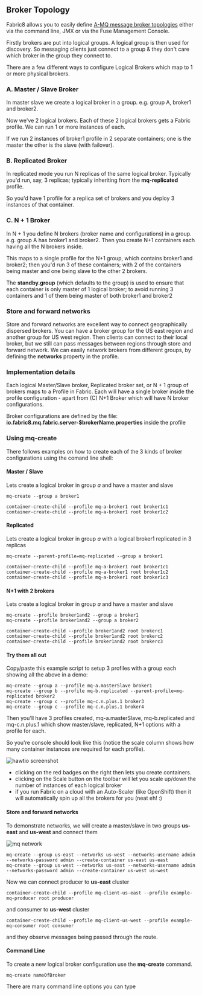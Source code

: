 ## Broker Topology

Fabric8 allows you to easily define [A-MQ message broker topologies](http://www.jboss.org/products/amq) either via the command line, JMX or via the Fuse Management Console.

Firstly brokers are put into logical groups. A logical group is then used for discovery. So messaging clients just connect to a group & they don't care which broker in the group they connect to.

There are a few different ways to configure Logical Brokers which map to 1 or more physical brokers.

### A. Master / Slave Broker

In master slave we create a logical broker in a group. e.g. group A, broker1 and broker2.

Now we've 2 logical brokers. Each of these 2 logical brokers gets a Fabric profile. We can run 1 or more instances of each.

If we run 2 instances of broker1 profile in 2 separate containers; one is the master the other is the slave (with failover).

### B. Replicated Broker

In replicated mode you run N replicas of the same logical broker. Typically you'd run, say, 3 replicas; typically inheriting from the **mq-replicated** profile.

So you'd have 1 profile for a replica set of brokers and you deploy 3 instances of that container.

### C. N + 1 Broker

In N + 1 you define N brokers (broker name and configurations) in a group. e.g. group A has broker1 and broker2. Then you create N+1 containers each having all the N brokers inside.

This maps to a single profile for the N+1 group, which contains broker1 and broker2; then you'd run 3 of these containers; with 2 of the containers being master and one being slave to the other 2 brokers.

The **standby.group** (which defaults to the group) is used to ensure that each container is only master of 1 logical broker; to avoid running 3 containers and 1 of them being master of both broker1 and broker2

### Store and forward networks

Store and forward networks are excellent way to connect geographically dispersed brokers. You can have a broker group for the US east region and another group for US west region. Then clients can connect to their local broker, but we still can pass messages between
 regions through store and forward network. We can easily network brokers from different groups, by defining the **networks** property in the profile.

### Implementation details

Each logical Master/Slave broker, Replicated broker set, or N + 1 group of brokers maps to a Profile in Fabric. Each will have a single broker inside the profile configuration - apart from (C) N+1 Broker which will have N broker configurations.

Broker configurations are defined by the file: **io.fabric8.mq.fabric.server-$brokerName.properties** inside the profile

### Using mq-create

There follows examples on how to create each of the 3 kinds of broker configurations using the comand line shell:

#### Master / Slave

Lets create a logical broker in group *a* and have a master and slave

    mq-create --group a broker1

    container-create-child --profile mq-a-broker1 root broker1c1
    container-create-child --profile mq-a-broker1 root broker1c2

#### Replicated

Lets create a logical broker in group *a* with a logical broker1 replicated in 3 replicas

    mq-create --parent-profile=mq-replicated --group a broker1

    container-create-child --profile mq-a-broker1 root broker1c1
    container-create-child --profile mq-a-broker1 root broker1c2
    container-create-child --profile mq-a-broker1 root broker1c3


#### N+1 with 2 brokers

Lets create a logical broker in group *a* and have a master and slave

    mq-create --profile broker1and2 --group a broker1
    mq-create --profile broker1and2 --group a broker2

    container-create-child --profile broker1and2 root brokerc1
    container-create-child --profile broker1and2 root brokerc2
    container-create-child --profile broker1and2 root brokerc3


#### Try them all out

Copy/paste this example script to setup 3 profiles with a group each showing all the above in a demo:

    mq-create --group a --profile mq-a.masterSlave broker1
    mq-create --group b --profile mq-b.replicated --parent-profile=mq-replicated broker2
    mq-create --group c --profile mq-c.n.plus.1 broker3
    mq-create --group c --profile mq-c.n.plus.1 broker4

Then you'll have 3 profiles created, mq-a.masterSlave,  mq-b.replicated and mq-c.n.plus.1 which show master/slave, replicated, N+1 options with a profile for each.

So you're console should look like this (notice the scale column shows how many container instances are required for each profile).

![hawtio screenshot](images/broker-requirements.png)

* clicking on the red badges on the right then lets you create containers.
* clicking on the Scale button on the toolbar will let you scale up/down the number of instances of each logical broker
* if you run Fabric on a cloud with an Auto-Scaler (like OpenShift) then it will automatically spin up all the brokers for you (neat eh! :)


#### Store and forward networks

To demonstrate networks, we will create a master/slave in two groups **us-east** and **us-west** and connect them

![mq network](images/mq-network.png)

    mq-create --group us-east --networks us-west --networks-username admin --networks-password admin --create-container us-east us-east
    mq-create --group us-west --networks us-east --networks-username admin --networks-password admin --create-container us-west us-west

Now we can connect producer to **us-east** cluster

    container-create-child --profile mq-client-us-east --profile example-mq-producer root producer

and consumer to **us-west** cluster

    container-create-child --profile mq-client-us-west --profile example-mq-consumer root consumer

and they observe messages being passed through the route.


#### Command Line

To create a new logical broker configuration use the **mq-create** command.

```
mq-create nameOfBroker
```
There are many command line options you can type